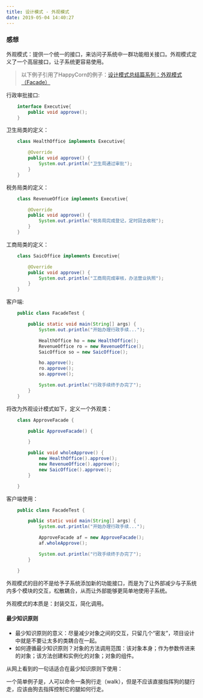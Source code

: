 ```yaml
---
title: 设计模式 - 外观模式
date: 2019-05-04 14:40:27
---
```


### 感想 ###

外观模式：提供一个统一的接口，来访问子系统中一群功能相关接口。外观模式定义了一个高层接口，让子系统更容易使用。

> 以下例子引用了HappyCorn的例子：[设计模式总结篇系列：外观模式（Facade）](https://www.cnblogs.com/lwbqqyumidi/p/3754251.html)

行政审批接口:

```java
    interface Executive{
        public void approve();
    }
```

卫生局类的定义：
```java
    class HealthOffice implements Executive{

        @Override
        public void approve() {
            System.out.println("卫生局通过审批");
        }
    }
```

税务局类的定义：
```java
    class RevenueOffice implements Executive{

        @Override
        public void approve() {
            System.out.println("税务局完成登记，定时回去收税");
        }
    }
```

工商局类的定义：
```java
    class SaicOffice implements Executive{

        @Override
        public void approve() {
            System.out.println("工商局完成审核，办法营业执照");
        }
    }
```

客户端:
```java
    public class FacadeTest {

        public static void main(String[] args) {
            System.out.println("开始办理行政手续...");

            HealthOffice ho = new HealthOffice();
            RevenueOffice ro = new RevenueOffice();
            SaicOffice so = new SaicOffice();

            ho.approve();
            ro.approve();
            so.approve();

            System.out.println("行政手续终于办完了");
        }
    }
```

将改为外观设计模式如下，定义一个外观类：
```java
    class ApproveFacade {

        public ApproveFacade() {

        }

        public void wholeApprove() {
            new HealthOffice().approve();
            new RevenueOffice().approve();
            new SaicOffice().approve();
        }

    }
```

客户端使用：
```java
    public class FacadeTest {

        public static void main(String[] args) {
            System.out.println("开始办理行政手续...");

            ApproveFacade af = new ApproveFacade();
            af.wholeApprove();

            System.out.println("行政手续终于办完了");
        }

    }
```

外观模式的目的不是给予子系统添加新的功能接口，而是为了让外部减少与子系统内多个模块的交互，松散耦合，从而让外部能够更简单地使用子系统。

外观模式的本质是：封装交互，简化调用。

#### 最少知识原则

- 最少知识原则的意义：尽量减少对象之间的交互，只留几个“密友”，项目设计中就是不要让太多的类耦合在一起。
- 如何遵循最少知识原则？对象的方法调用范围：该对象本身；作为参数传进来的对象；该方法创建和实例化的对象；对象的组件。

从网上看到的一句话适合在最少知识原则下使用：

一个简单例子是，人可以命令一条狗行走（walk），但是不应该直接指挥狗的腿行走，应该由狗去指挥控制它的腿如何行走。


